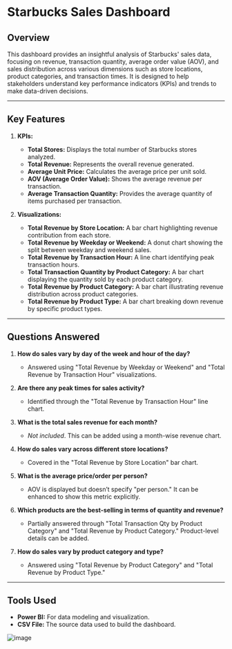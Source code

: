 # Starbucks Sales Dashboard

## Overview
This dashboard provides an insightful analysis of Starbucks' sales data, focusing on revenue, transaction quantity, average order value (AOV), and sales distribution across various dimensions such as store locations, product categories, and transaction times. It is designed to help stakeholders understand key performance indicators (KPIs) and trends to make data-driven decisions.

---

## Key Features
1. **KPIs:**
   - **Total Stores:** Displays the total number of Starbucks stores analyzed.
   - **Total Revenue:** Represents the overall revenue generated.
   - **Average Unit Price:** Calculates the average price per unit sold.
   - **AOV (Average Order Value):** Shows the average revenue per transaction.
   - **Average Transaction Quantity:** Provides the average quantity of items purchased per transaction.

2. **Visualizations:**
   - **Total Revenue by Store Location:** A bar chart highlighting revenue contribution from each store.
   - **Total Revenue by Weekday or Weekend:** A donut chart showing the split between weekday and weekend sales.
   - **Total Revenue by Transaction Hour:** A line chart identifying peak transaction hours.
   - **Total Transaction Quantity by Product Category:** A bar chart displaying the quantity sold by each product category.
   - **Total Revenue by Product Category:** A bar chart illustrating revenue distribution across product categories.
   - **Total Revenue by Product Type:** A bar chart breaking down revenue by specific product types.

---

## Questions Answered
1. **How do sales vary by day of the week and hour of the day?**
   - Answered using "Total Revenue by Weekday or Weekend" and "Total Revenue by Transaction Hour" visualizations.

2. **Are there any peak times for sales activity?**
   - Identified through the "Total Revenue by Transaction Hour" line chart.

3. **What is the total sales revenue for each month?**
   - *Not included*. This can be added using a month-wise revenue chart.

4. **How do sales vary across different store locations?**
   - Covered in the "Total Revenue by Store Location" bar chart.

5. **What is the average price/order per person?**
   - AOV is displayed but doesn’t specify "per person." It can be enhanced to show this metric explicitly.

6. **Which products are the best-selling in terms of quantity and revenue?**
   - Partially answered through "Total Transaction Qty by Product Category" and "Total Revenue by Product Category." Product-level details can be added.

7. **How do sales vary by product category and type?**
   - Answered using "Total Revenue by Product Category" and "Total Revenue by Product Type."

---

## Tools Used
- **Power BI:** For data modeling and visualization.
- **CSV File:** The source data used to build the dashboard.



![image](https://github.com/user-attachments/assets/39c4c9f1-9b68-4e42-85d8-1515dbc52bc1)
